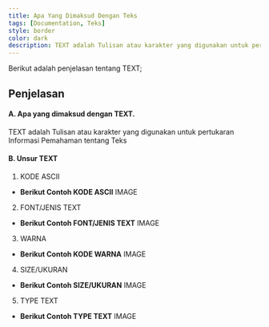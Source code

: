 ```yaml
---
title: Apa Yang Dimaksud Dengan Teks
tags: [Documentation, Teks]
style: border
color: dark
description: TEXT adalah Tulisan atau karakter yang digunakan untuk pertukaran informasi ...
---
```


Berikut adalah penjelasan tentang TEXT;

## Penjelasan

#### A. Apa yang dimaksud dengan TEXT.

TEXT adalah Tulisan atau karakter yang digunakan untuk pertukaran Informasi Pemahaman tentang Teks

#### B. Unsur TEXT

1. KODE ASCII
-	**Berikut Contoh KODE ASCII**
IMAGE

2. FONT/JENIS TEXT
-	**Berikut Contoh FONT/JENIS TEXT**
IMAGE 
3. WARNA
-	**Berikut Contoh KODE WARNA**
IMAGE 
4. SIZE/UKURAN
-	**Berikut Contoh SIZE/UKURAN**
IMAGE 
5. TYPE TEXT
-	**Berikut Contoh TYPE TEXT**
IMAGE 
